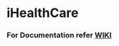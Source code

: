 # iHealthCare

### For Documentation refer <a href="https://github.com/Chaitanyaperavali/iHealthCare/wiki">WIKI</a>
